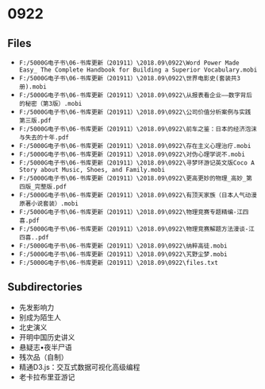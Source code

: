# 0922

## Files

- `F:/5000G电子书\06-书库更新（201911）\2018.09\0922\Word Power Made Easy_ The Complete Handbook for Building a Superior Vocabulary.mobi`
- `F:/5000G电子书\06-书库更新（201911）\2018.09\0922\世界电影史(套装共3册).mobi`
- `F:/5000G电子书\06-书库更新（201911）\2018.09\0922\从报表看企业——数字背后的秘密（第3版）.mobi`
- `F:/5000G电子书\06-书库更新（201911）\2018.09\0922\公司价值分析案例与实践 第三版.pdf`
- `F:/5000G电子书\06-书库更新（201911）\2018.09\0922\前车之鉴：日本的经济泡沫与失去的十年.pdf`
- `F:/5000G电子书\06-书库更新（201911）\2018.09\0922\存在主义心理治疗.mobi`
- `F:/5000G电子书\06-书库更新（201911）\2018.09\0922\对伪心理学说不.mobi`
- `F:/5000G电子书\06-书库更新（201911）\2018.09\0922\寻梦环游记英文版Coco A Story about Music, Shoes, and Family.mobi`
- `F:/5000G电子书\06-书库更新（201911）\2018.09\0922\更高更妙的物理_高妙_第四版_完整版.pdf`
- `F:/5000G电子书\06-书库更新（201911）\2018.09\0922\有顶天家族（日本人气动漫原著小说套装）.mobi`
- `F:/5000G电子书\06-书库更新（201911）\2018.09\0922\物理竞赛专题精编-江四喜.pdf`
- `F:/5000G电子书\06-书库更新（201911）\2018.09\0922\物理竞赛解题方法漫谈-江四喜..pdf`
- `F:/5000G电子书\06-书库更新（201911）\2018.09\0922\纳粹高徒.mobi`
- `F:/5000G电子书\06-书库更新（201911）\2018.09\0922\艽野尘梦.mobi`
- `F:/5000G电子书\06-书库更新（201911）\2018.09\0922\files.txt`

## Subdirectories

- 先发影响力
- 别成为陌生人
- 北史演义
- 开明中国历史讲义
- 悬疑志•夜半尸语
- 残次品（自制）
- 精通D3.js：交互式数据可视化高级编程
- 老卡拉布里亚游记
